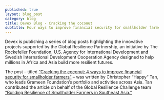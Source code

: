 ```yaml
---
published: true
layout: blog_post
category: blog
title: Devex Blog - Cracking the coconut 
subtitle: Four ways to improve financial security for smallholder farmers
---
```


Devex is publishing a series of blog posts highlighting the innovative projects supported by the Global Resilience Partnership, an initiative by The Rockefeller Foundation, U.S. Agency for International Development and Swedish International Development Cooperation Agency designed to help millions in Africa and Asia build more resilient futures.

The post – titled <a href=https://www.devex.com/news/cracking-the-coconut-4-ways-to-improve-financial-security-for-smallholder-farmers-86320>“Cracking the coconut: 4 ways to improve financial security for smallholder farmers”</a> – was written by Christopher “Happy” Tan, who leads Grameen Foundation’s portfolio and activities across Asia. Tan contributed the article on behalf of the Global Resilience Challenge team <a href=http://www.globalresiliencepartnership.org/teams/resilience-of-smallholder-farms/>“Building Resilience of Smallholder Farmers in Southeast Asia.”</a> 



